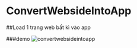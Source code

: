 # ConvertWebsideIntoApp

##Load 1 trang web bất kì vào app

###demo
![convertwebsideintoapp](https://cloud.githubusercontent.com/assets/18228937/16546228/c86084ac-416d-11e6-99ff-7e606cbd19f8.jpg)

